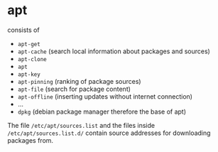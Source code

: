 # apt
consists of
+ `apt-get` 
+ `apt-cache` (search local information about packages and sources)
+ `apt-clone`
+ `apt`
+ `apt-key`
+ `apt-pinning` (ranking of package sources)
+ `apt-file` (search for package content)
+ `apt-offline` (inserting updates without internet connection)
+ ...
+ `dpkg` (debian package manager therefore the base of apt)


The file `/etc/apt/sources.list` and the files inside  `/etc/apt/sources.list.d/` contain source addresses for downloading packages from.  
